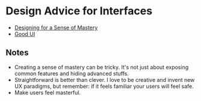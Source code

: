 # Design Advice for Interfaces

* [Designing for a Sense of Mastery](https://uxdesign.cc/a-sense-of-mastery-639eace8b2da#.7mw1ny862)
* [Good UI](https://www.goodui.org/)

## Notes

* Creating a sense of mastery can be tricky. It's not just about exposing common features and hiding advanced stuffs.
* Straightforward is better than clever. I love to be creative and invent new UX paradigms, but remember: if it feels familiar your users will feel safe.
* Make users feel masterful.
